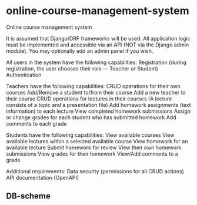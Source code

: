 # online-course-management-system
Online course management system


It is assumed that Django/DRF frameworks will be used. All application logic must be implemented and accessible via an API (NOT via the Django admin module). You may optionally add an admin panel if you wish.

All users in the system have the following capabilities:
Registration (during registration, the user chooses their role — Teacher or Student)
Authentication

Teachers have the following capabilities:
CRUD operations for their own courses
Add/Remove a student to/from their course
Add a new teacher to their course
CRUD operations for lectures in their courses (A lecture consists of a topic and a presentation file)
Add homework assignments (text information) to each lecture
View completed homework submissions
Assign or change grades for each student who has submitted homework
Add comments to each grade

Students have the following capabilities:
View available courses
View available lectures within a selected available course
View homework for an available lecture
Submit homework for review
View their own homework submissions
View grades for their homework
View/Add comments to a grade

Additional requirements:
Data security (permissions for all CRUD actions)
API documentation (OpenAPI)


## DB-scheme
